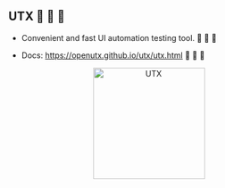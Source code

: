 ## UTX 👋 👋 👋

- Convenient and fast UI automation testing tool. 🧙 🧙 🧙

- Docs: https://openutx.github.io/utx/utx.html 🍿 🍿 🍿

<p align="center">
<a href="#">
<img src="https://fastly.jsdelivr.net/gh/openutx/static/image/utx.png" alt="UTX" width="200">
</a>
<br>
<br>
</p>

<!--
